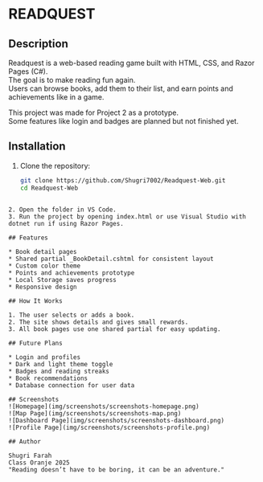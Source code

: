 # READQUEST

## Description
Readquest is a web-based reading game built with HTML, CSS, and Razor Pages (C#).  
The goal is to make reading fun again.  
Users can browse books, add them to their list, and earn points and achievements like in a game.

This project was made for Project 2 as a prototype.  
Some features like login and badges are planned but not finished yet.

## Installation
1. Clone the repository:
   ```bash
   git clone https://github.com/Shugri7002/Readquest-Web.git
   cd Readquest-Web
````

2. Open the folder in VS Code.
3. Run the project by opening index.html or use Visual Studio with dotnet run if using Razor Pages.

## Features

* Book detail pages
* Shared partial _BookDetail.cshtml for consistent layout
* Custom color theme
* Points and achievements prototype
* Local Storage saves progress
* Responsive design

## How It Works

1. The user selects or adds a book.
2. The site shows details and gives small rewards.
3. All book pages use one shared partial for easy updating.

## Future Plans

* Login and profiles
* Dark and light theme toggle
* Badges and reading streaks
* Book recommendations
* Database connection for user data

## Screenshots
![Homepage](img/screenshots/screenshots-homepage.png)
![Map Page](img/screenshots/screenshots-map.png)
![Dashboard Page](img/screenshots/screenshots-dashboard.png)
![Profile Page](img/screenshots/screenshots-profile.png)

## Author

Shugri Farah
Class Oranje 2025
"Reading doesn’t have to be boring, it can be an adventure."

